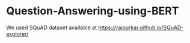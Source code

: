 # Question-Answering-using-BERT

We used SQuAD dataset available at https://rajpurkar.github.io/SQuAD-explorer/
